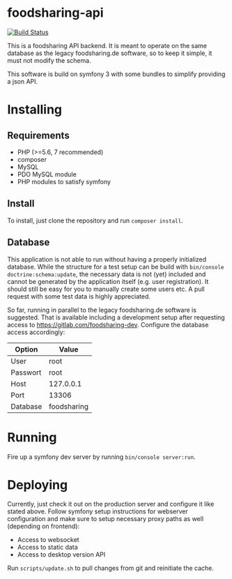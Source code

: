# foodsharing-api

[![Build Status](https://travis-ci.org/foodsharing-dev/foodsharing-api.svg?branch=master)](https://travis-ci.org/foodsharing-dev/foodsharing-api)

This is a foodsharing API backend. It is meant to operate on the same database as the legacy foodsharing.de software, so to keep it simple, it must not modify the schema.

This software is build on symfony 3 with some bundles to simplify providing a json API.

# Installing

## Requirements

* PHP (>=5.6, 7 recommended)
* composer
* MySQL
* PDO MySQL module
* PHP modules to satisfy symfony

## Install

To install, just clone the repository and run `composer install`.

## Database

This application is not able to run without having a properly initialized database. While the structure for a test setup can be build with `bin/console doctrine:schema:update`, the necessary data is not (yet) included and cannot be generated by the application itself (e.g. user registration). It should still be easy for you to manually create some users etc.
A pull request with some test data is highly appreciated.

So far, running in parallel to the legacy foodsharing.de software is suggested. That is available including a development setup after requesting access to https://gitlab.com/foodsharing-dev.
Configure the database access accordingly:

|Option|Value|
|----|----|
|User|root|
|Passwort|root|
|Host|127.0.0.1|
|Port|13306|
|Database|foodsharing|

# Running

Fire up a symfony dev server by running `bin/console server:run`.

# Deploying

Currently, just check it out on the production server and configure it like stated above.
Follow symfony setup instructions for webserver configuration and make sure to setup necessary proxy paths as well (depending on frontend):

 * Access to websocket
 * Access to static data
 * Access to desktop version API

Run `scripts/update.sh` to pull changes from git and reinitiate the cache.
